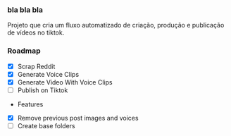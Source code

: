 ### bla bla bla

Projeto que cria um fluxo automatizado de criação, produção e publicação de vídeos no tiktok.

### Roadmap

- [x] Scrap Reddit
- [x] Generate Voice Clips
- [x] Generate Video With Voice Clips
- [ ] Publish on Tiktok

- Features
- [x] Remove previous post images and voices
- [ ] Create base folders
